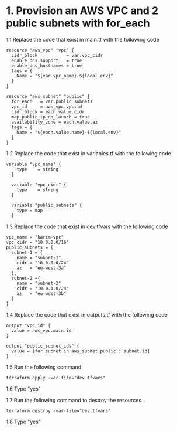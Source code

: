 # 1. Provision an AWS VPC and 2 public subnets with for_each

1.1 Replace the code that exist in main.tf with the following code
```
resource "aws_vpc" "vpc" {
  cidr_block           = var.vpc_cidr
  enable_dns_support   = true
  enable_dns_hostnames = true
  tags = {
    Name = "${var.vpc_name}-${local.env}"
  }
}

resource "aws_subnet" "public" {
  for_each   = var.public_subnets
  vpc_id     = aws_vpc.vpc.id
  cidr_block = each.value.cidr
  map_public_ip_on_launch = true
  availability_zone = each.value.az
  tags = {
    Name = "${each.value.name}-${local.env}"
  }
}
```

1.2 Replace the code that exist in variables.tf with the following code
```
variable "vpc_name" {
    type    = string
  }

  variable "vpc_cidr" {
    type    = string
  }

  variable "public_subnets" {
    type = map
  }
```

1.3 Replace the code that exist in dev.tfvars with the following code
```
vpc_name = "karim-vpc"
vpc_cidr = "10.0.0.0/16"
public_subnets = {
  subnet-1 = {
    name = "subnet-1"
    cidr = "10.0.0.0/24"
    az   = "eu-west-3a"
  },
  subnet-2 ={
    name = "subnet-2"
    cidr = "10.0.1.0/24"
    az   = "eu-west-3b"
  } 
}
```

1.4 Replace the code that exist in outputs.tf with the following code
```
output "vpc_id" {
  value = aws_vpc.main.id
}

output "public_subnet_ids" {
  value = [for subnet in aws_subnet.public : subnet.id]
}
```

1.5 Run the following command
```
terraform apply -var-file="dev.tfvars"
```
1.6 Type "yes"

1.7 Run the following command to destroy the resources
```
terraform destroy -var-file="dev.tfvars"
```
1.8 Type "yes"